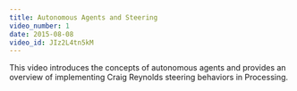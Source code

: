```yaml
---
title: Autonomous Agents and Steering
video_number: 1
date: 2015-08-08
video_id: JIz2L4tn5kM
---
```

This video introduces the concepts of autonomous agents and provides an overview of implementing Craig Reynolds steering behaviors in Processing.
